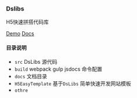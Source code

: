 ### Dslibs

H5快速拼搭代码库

[Demo](https://lqloveball.github.io/DsLibsDemo/)
[Docs](https://lqloveball.github.io/DsLibs/)

#### 目录说明

- `src` DsLibs 源代码
- `build`   webpack gulp jsdocs 命令配置
- `docs`   文档目录
- `H5EasyTemplate`  基于`DsLibs` 简单快速开发网站模板
- `othre`   
